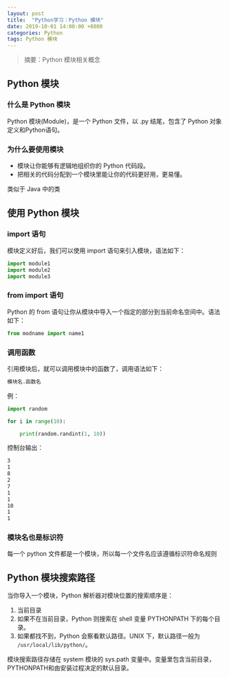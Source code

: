 ```yaml
---
layout: post
title:  "Python学习：Python 模块"
date: 2019-10-01 14:00:00 +0800
categories: Python
tags: Python 模块
---
```


> 摘要：Python 模块相关概念

## Python 模块

### 什么是 Python 模块

Python 模块(Module)，是一个 Python 文件，以 .py 结尾，包含了 Python 对象定义和Python语句。

### 为什么要使用模块

* 模块让你能够有逻辑地组织你的 Python 代码段。
* 把相关的代码分配到一个模块里能让你的代码更好用，更易懂。

类似于 Java 中的类

## 使用 Python 模块

### import 语句

模块定义好后，我们可以使用 import 语句来引入模块，语法如下： 

```python
import module1
import module2
import module3
```

### from import 语句

Python 的 from 语句让你从模块中导入一个指定的部分到当前命名空间中。语法如下：
```python
from modname import name1
```

### 调用函数

引用模块后，就可以调用模块中的函数了，调用语法如下：
```python
模块名.函数名
```

例：
```python
import random

for i in range(10):

    print(random.randint(1, 10))
```
控制台输出：
```sh
3
1
8
2
7
1
1
10
1
1
```

### 模块名也是标识符

每一个 python 文件都是一个模块，所以每一个文件名应该遵循标识符命名规则

## Python 模块搜索路径

当你导入一个模块，Python 解析器对模块位置的搜索顺序是：

1. 当前目录
2. 如果不在当前目录，Python 则搜索在 shell 变量 PYTHONPATH 下的每个目录。
3. 如果都找不到，Python 会察看默认路径。UNIX 下，默认路径一般为 `/usr/local/lib/python/`。

模块搜索路径存储在 system 模块的 sys.path 变量中。变量里包含当前目录，PYTHONPATH和由安装过程决定的默认目录。